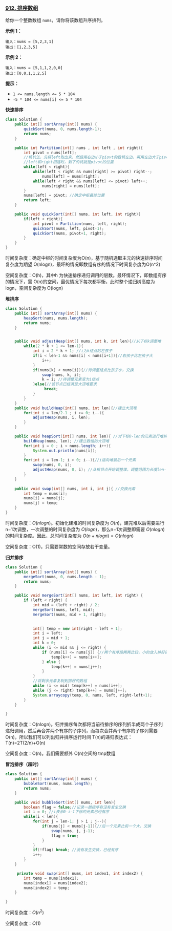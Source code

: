 ### [912. 排序数组](https://leetcode.cn/problems/sort-an-array/)

给你一个整数数组 `nums`，请你将该数组升序排列。

 

**示例 1：**

```
输入：nums = [5,2,3,1]
输出：[1,2,3,5]
```

**示例 2：**

```
输入：nums = [5,1,1,2,0,0]
输出：[0,0,1,1,2,5]
```

 

**提示：**

- `1 <= nums.length <= 5 * 104`
- `-5 * 104 <= nums[i] <= 5 * 104`



**快速排序**

```java
class Solution {
    public int[] sortArray(int[] nums) {
        quickSort(nums, 0, nums.length-1);
        return nums;
    }

    public int Partition(int[] nums , int left , int right){
        int pivot = nums[left]; 
        //填坑法，先将left取出来，然后用右边小于piovt的数填左边，再用左边大于pivot的数填右边
        //left和right相遇时，剩下的坑就是pivot的位置
        while(left < right){
            while(left < right && nums[right] >= pivot) right--;
                nums[left] = nums[right];
            while(left < right && nums[left] <= pivot) left++;
                nums[right] = nums[left];
        }
        nums[left] = pivot; //确定中枢最终位置
        return left;
    }

    public void quickSort(int[] nums, int left, int right){
        if(left < right){
            int pivot = Partition(nums, left, right);
            quickSort(nums, left, pivot-1);
            quickSort(nums, pivot+1, right);
        }
    }
}
```

时间复杂度：确定中枢的时间复杂度为O(n)，基于随机选取主元的快速排序时间复杂度为期望 O(nlog⁡n)，最坏的情况即数组有序的情况下时间复杂度为O(n^2)

空间复杂度：O(h)，其中h 为快速排序递归调用的层数。最坏情况下，即数组有序的情况下，需 O(n)的空间，最优情况下每次都平衡，此时整个递归树高度为logn，空间复杂度为 O(log⁡n)



**堆排序**

```java
class Solution {
    public int[] sortArray(int[] nums) {
        heapSort(nums, nums.length);
        return nums;
    }


    public void adjustHeap(int[] nums, int k, int len){//从下标k调整堆
        while(2 * k + 1 <= len-1){
            int i = 2 * k + 1; //i为k结点的左孩子
            if(i < len-1 && nums[i] < nums[i+1]){//右孩子比左孩子大
                i++;
            }
            if(nums[k] < nums[i]){//待调整结点比孩子小，交换
                swap(nums, k, i);
                k = i; //待调整元素变为i结点
            }else{//该节点已经满足大顶堆要求
                 break;
            }
        }
    }
    public void buildHeap(int[] nums, int len){//建立大顶堆
        for(int i = len/2-1 ; i >= 0; i--){
            adjustHeap(nums, i, len);
        }
    }

    public void heapSort(int[] nums, int len){ //对下标0-len的元素进行堆排序
        buildHeap(nums, len); //建立数组的大顶堆
        for(int i = 0 ; i < nums.length; i++){
            System.out.println(nums[i]);
        }
        for(int i = len-1; i > 0; i--){//i指向堆最后一个元素
            swap(nums, 0, i);
            adjustHeap(nums, 0, i); //从根节点开始调整堆，调整范围为长度len--
        }
    }
    
    public void swap(int[] nums, int i, int j){ //交换元素
        int temp = nums[i];
        nums[i] = nums[j];
        nums[j] = temp;
    }
}
```

时间复杂度：$O(nlog⁡n)$。初始化建堆的时间复杂度为 $O(n)$，建完堆以后需要进行 n−1次调整，一次调整的时间复杂度为 $O(log⁡n)$，那么n−1次调整即需要 $O(nlog⁡n)$的时间复杂度。因此，总时间复杂度为 $O(n+nlog⁡n)=O(nlog⁡n)$

空间复杂度：O(1)，只需要常数的空间存放若干变量。



**归并排序**

```java
class Solution {
    public int[] sortArray(int[] nums) {
        mergeSort(nums, 0, nums.length - 1);
        return nums;
    }

    public void mergeSort(int[] nums, int left, int right) {
        if (left < right) {
            int mid = (left + right) / 2;
            mergeSort(nums, left, mid);
            mergeSort(nums, mid + 1, right);

       
            int[] temp = new int[right - left + 1];
            int i = left;
            int j = mid + 1;
            int k = 0;
            while (i <= mid && j <= right) {
                if (nums[i] <= nums[j]) {//两个有序段两两比较，小的放入排好的数组
                    temp[k++] = nums[i++];
                } else {
                    temp[k++] = nums[j++];
                }
            }
            //将剩余元素复制到排好的数组
            while (i <= mid) temp[k++] = nums[i++];
            while (j <= right) temp[k++] = nums[j++];
            System.arraycopy(temp, 0, nums, left, right-left+1);
        }
    }

}
```

时间复杂度：O(nlog⁡n)。归并排序每次都将当前待排序的序列折半成两个子序列递归调用，然后再合并两个有序的子序列，而每次合并两个有序的子序列需要 O(n)，所以我们可以列出归并排序运行时间 T(n)的递归表达式：T(n)=2T(2/n)+O(n)

空间复杂度：O(n)。我们需要额外 O(n)空间的 tmp数组



**冒泡排序（超时）**

```java
class Solution {
    public int[] sortArray(int[] nums) {
        bubbleSort(nums, nums.length);
        return nums;
    }

    public void bubbleSort(int[] nums, int len){
        boolean flag = false;//记录一趟排序有没有发生交换
        int i = 0; //i表示0-i-1下标的元素已经有序
        while(i < len){
            for(int j = len-1; j > i ; j--){
                if(nums[j] < nums[j-1]){//后一个元素比前一个大，交换
                    swap(nums, j, j-1);
                    flag = true; 
                }
            }
            if(!flag) break; //没有发生交换，已经有序
            i++;
        }
    }

     private void swap(int[] nums, int index1, int index2) {
        int temp = nums[index1];
        nums[index1] = nums[index2];
        nums[index2] = temp;
    }

}
```

时间复杂度：$O(n^2)$

空间复杂度：$O(1)$
